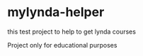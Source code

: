 # mylynda-helper
 
 this test project to help to get lynda courses
  
 
 Project only for educational purposes 
  
 

